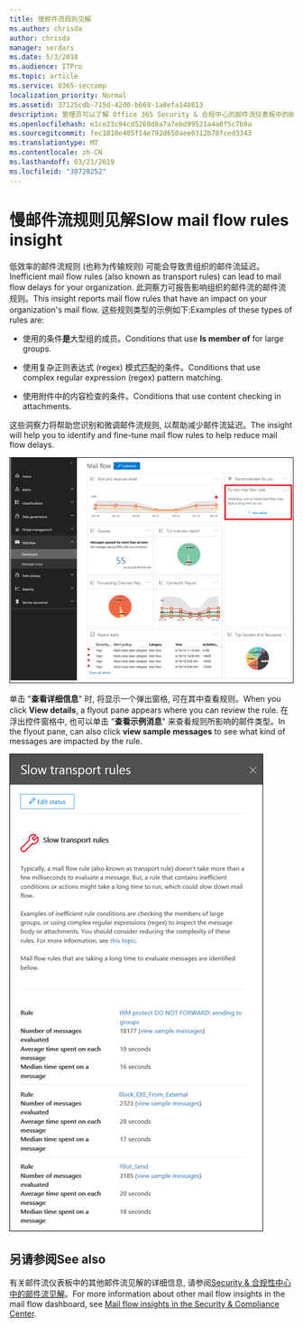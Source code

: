 ```yaml
---
title: 慢邮件流规则见解
ms.author: chrisda
author: chrisda
manager: serdars
ms.date: 5/3/2018
ms.audience: ITPro
ms.topic: article
ms.service: O365-seccomp
localization_priority: Normal
ms.assetid: 37125cdb-715d-42d0-b669-1a8efa140813
description: 管理员可以了解 Office 365 Security & 合规中心的邮件流仪表板中的邮件流规则的慢速见解。
ms.openlocfilehash: e1ce23c94cd5260d8a7a7ebd99521a4a6f5c7b0a
ms.sourcegitcommit: fec1010e405f14e792d650aee0312b78fced3343
ms.translationtype: MT
ms.contentlocale: zh-CN
ms.lasthandoff: 03/21/2019
ms.locfileid: "30720252"
---
```

# <a name="slow-mail-flow-rules-insight"></a><span data-ttu-id="3025d-103">慢邮件流规则见解</span><span class="sxs-lookup"><span data-stu-id="3025d-103">Slow mail flow rules insight</span></span>

<span data-ttu-id="3025d-104">低效率的邮件流规则 (也称为传输规则) 可能会导致贵组织的邮件流延迟。</span><span class="sxs-lookup"><span data-stu-id="3025d-104">Inefficient mail flow rules (also known as transport rules) can lead to mail flow delays for your organization.</span></span> <span data-ttu-id="3025d-105">此洞察力可报告影响组织的邮件流的邮件流规则。</span><span class="sxs-lookup"><span data-stu-id="3025d-105">This insight reports mail flow rules that have an impact on your organization's mail flow.</span></span> <span data-ttu-id="3025d-106">这些规则类型的示例如下:</span><span class="sxs-lookup"><span data-stu-id="3025d-106">Examples of these types of rules are:</span></span>

- <span data-ttu-id="3025d-107">使用的条件**是**大型组的成员。</span><span class="sxs-lookup"><span data-stu-id="3025d-107">Conditions that use **Is member of** for large groups.</span></span>

- <span data-ttu-id="3025d-108">使用复杂正则表达式 (regex) 模式匹配的条件。</span><span class="sxs-lookup"><span data-stu-id="3025d-108">Conditions that use complex regular expression (regex) pattern matching.</span></span>

- <span data-ttu-id="3025d-109">使用附件中的内容检查的条件。</span><span class="sxs-lookup"><span data-stu-id="3025d-109">Conditions that use content checking in attachments.</span></span>

<span data-ttu-id="3025d-110">这些洞察力将帮助您识别和微调邮件流规则, 以帮助减少邮件流延迟。</span><span class="sxs-lookup"><span data-stu-id="3025d-110">The insight will help you to identify and fine-tune mail flow rules to help reduce mail flow delays.</span></span>

![Office 365 Security & 合规中心的邮件流仪表板中的邮件流规则速度较慢](media/1dd90faa-f065-4b10-8b47-d35dc127fc26.png)

<span data-ttu-id="3025d-112">单击 "**查看详细信息**" 时, 将显示一个弹出窗格, 可在其中查看规则。</span><span class="sxs-lookup"><span data-stu-id="3025d-112">When you click **View details**, a flyout pane appears where you can review the rule.</span></span> <span data-ttu-id="3025d-113">在浮出控件窗格中, 也可以单击 "**查看示例消息**" 来查看规则所影响的邮件类型。</span><span class="sxs-lookup"><span data-stu-id="3025d-113">In the flyout pane, can also click **view sample messages** to see what kind of messages are impacted by the rule.</span></span>

![在邮件流仪表板中单击慢速邮件流规则中的 "查看详细信息" 后的浮出控件窗格](media/2cbd43b7-1f21-4338-a70c-7b50de5c69cd.png)

## <a name="see-also"></a><span data-ttu-id="3025d-115">另请参阅</span><span class="sxs-lookup"><span data-stu-id="3025d-115">See also</span></span>

<span data-ttu-id="3025d-116">有关邮件流仪表板中的其他邮件流见解的详细信息, 请参阅[Security & 合规性中心中的邮件流见解](mail-flow-insights.md)。</span><span class="sxs-lookup"><span data-stu-id="3025d-116">For more information about other mail flow insights in the mail flow dashboard, see [Mail flow insights in the Security & Compliance Center](mail-flow-insights.md).</span></span>
